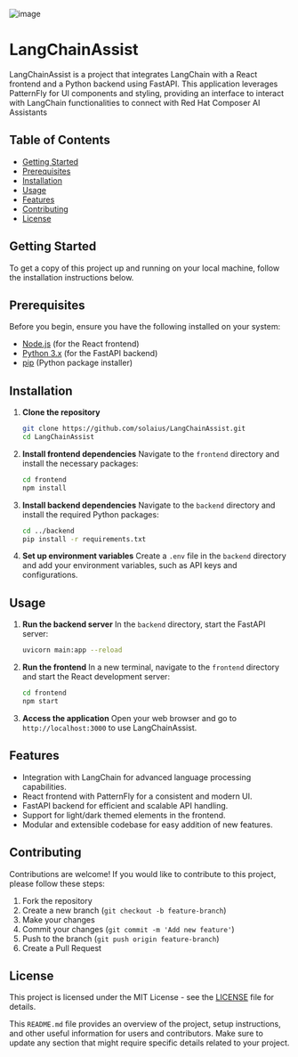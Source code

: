 ![image](https://github.com/user-attachments/assets/b5ae1654-8520-4dd3-b474-3f3694c884ca)

# LangChainAssist

LangChainAssist is a project that integrates LangChain with a React frontend and a Python backend using FastAPI.
This application leverages PatternFly for UI components and styling, providing an interface to interact with LangChain
functionalities to connect with Red Hat Composer AI Assistants

## Table of Contents
- [Getting Started](#getting-started)
- [Prerequisites](#prerequisites)
- [Installation](#installation)
- [Usage](#usage)
- [Features](#features) 
- [Contributing](#contributing)
- [License](#license)

## Getting Started

To get a copy of this project up and running on your local machine, follow the installation instructions below.

## Prerequisites

Before you begin, ensure you have the following installed on your system:
- [Node.js](https://nodejs.org/) (for the React frontend)
- [Python 3.x](https://www.python.org/) (for the FastAPI backend)
- [pip](https://pip.pypa.io/en/stable/installation/) (Python package installer)

## Installation

1. **Clone the repository**
   ```bash
   git clone https://github.com/solaius/LangChainAssist.git
   cd LangChainAssist
   ```

2. **Install frontend dependencies**
   Navigate to the `frontend` directory and install the necessary packages:
   ```bash
   cd frontend
   npm install
   ```

3. **Install backend dependencies**
   Navigate to the `backend` directory and install the required Python packages:
   ```bash
   cd ../backend
   pip install -r requirements.txt
   ```

4. **Set up environment variables**
   Create a `.env` file in the `backend` directory and add your environment variables, such as API keys and configurations.

## Usage

1. **Run the backend server**
   In the `backend` directory, start the FastAPI server:
   ```bash
   uvicorn main:app --reload
   ```

2. **Run the frontend**
   In a new terminal, navigate to the `frontend` directory and start the React development server:
   ```bash
   cd frontend
   npm start
   ```

3. **Access the application**
   Open your web browser and go to `http://localhost:3000` to use LangChainAssist.

## Features

- Integration with LangChain for advanced language processing capabilities.
- React frontend with PatternFly for a consistent and modern UI.
- FastAPI backend for efficient and scalable API handling.
- Support for light/dark themed elements in the frontend.
- Modular and extensible codebase for easy addition of new features.

## Contributing

Contributions are welcome! If you would like to contribute to this project, please follow these steps:

1. Fork the repository
2. Create a new branch (`git checkout -b feature-branch`)
3. Make your changes
4. Commit your changes (`git commit -m 'Add new feature'`)
5. Push to the branch (`git push origin feature-branch`)
6. Create a Pull Request

## License

This project is licensed under the MIT License - see the [LICENSE](LICENSE) file for details.

This `README.md` file provides an overview of the project, setup instructions, and other useful information for users and contributors. Make sure to update any section that might require specific details related to your project.

